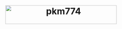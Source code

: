 </p align="center">
<h1 align="center">

<img src="https://komarev.com/ghpvc/?username=pkm774&style=flat-square" alt="pkm774" width="350" height="60" />
